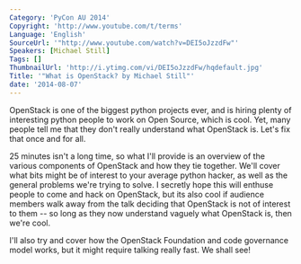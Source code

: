 ```yaml
---
Category: 'PyCon AU 2014'
Copyright: 'http://www.youtube.com/t/terms'
Language: 'English'
SourceUrl: '"http://www.youtube.com/watch?v=DEI5oJzzdFw"'
Speakers: [Michael Still]
Tags: []
ThumbnailUrl: 'http://i.ytimg.com/vi/DEI5oJzzdFw/hqdefault.jpg'
Title: '"What is OpenStack? by Michael Still"'
date: '2014-08-07'
---
```

OpenStack is one of the biggest python projects ever, and is hiring plenty of interesting python people to work on Open Source, which is cool. Yet, many people tell me that they don't really understand what OpenStack is. Let's fix that once and for all.

25 minutes isn't a long time, so what I'll provide is an overview of the various components of OpenStack and how they tie together. We'll cover what bits might be of interest to your average python hacker, as well as the general problems we're trying to solve. I secretly hope this will enthuse people to come and hack on OpenStack, but its also cool if audience members walk away from the talk deciding that OpenStack is not of interest to them -- so long as they now understand vaguely what OpenStack is, then we're cool.

I'll also try and cover how the OpenStack Foundation and code governance model works, but it might require talking really fast. We shall see!